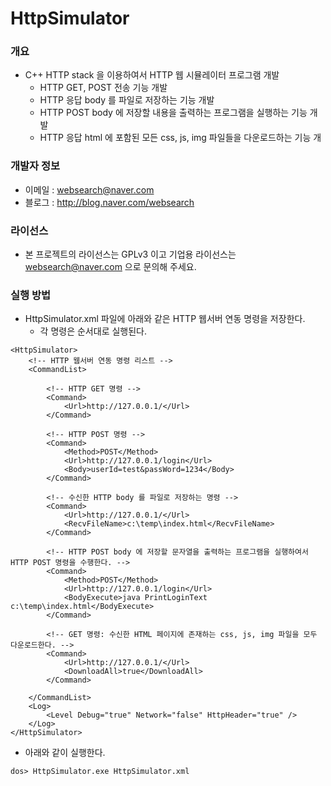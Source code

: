 ﻿# HttpSimulator

### 개요

* C++ HTTP stack 을 이용하여서 HTTP 웹 시뮬레이터 프로그램 개발
  * HTTP GET, POST 전송 기능 개발
  * HTTP 응답 body 를 파일로 저장하는 기능 개발
  * HTTP POST body 에 저장할 내용을 출력하는 프로그램을 실행하는 기능 개발
  * HTTP 응답 html 에 포함된 모든 css, js, img 파일들을 다운로드하는 기능 개

### 개발자 정보

* 이메일 : websearch@naver.com
* 블로그 : http://blog.naver.com/websearch

### 라이선스

* 본 프로젝트의 라이선스는 GPLv3 이고 기업용 라이선스는 websearch@naver.com 으로 문의해 주세요.

### 실행 방법

* HttpSimulator.xml 파일에 아래와 같은 HTTP 웹서버 연동 명령을 저장한다.
  * 각 명령은 순서대로 실행된다.

```
<HttpSimulator>
	<!-- HTTP 웹서버 연동 명령 리스트 -->
	<CommandList>
	
		<!-- HTTP GET 명령 -->
		<Command>
			<Url>http://127.0.0.1/</Url>
		</Command>
		
		<!-- HTTP POST 명령 -->
		<Command>
			<Method>POST</Method>
			<Url>http://127.0.0.1/login</Url>
			<Body>userId=test&passWord=1234</Body>
		</Command>
		
		<!-- 수신한 HTTP body 를 파일로 저장하는 명령 -->
		<Command>
			<Url>http://127.0.0.1/</Url>
			<RecvFileName>c:\temp\index.html</RecvFileName>
		</Command>
		
		<!-- HTTP POST body 에 저장할 문자열을 출력하는 프로그램을 실행하여서 HTTP POST 명령을 수행한다. -->
		<Command>
			<Method>POST</Method>
			<Url>http://127.0.0.1/login</Url>
			<BodyExecute>java PrintLoginText c:\temp\index.html</BodyExecute>
		</Command>
		
		<!-- GET 명령: 수신한 HTML 페이지에 존재하는 css, js, img 파일을 모두 다운로드한다. -->
		<Command>
			<Url>http://127.0.0.1/</Url>
			<DownloadAll>true</DownloadAll>
		</Command>
		
	</CommandList>
	<Log>
		<Level Debug="true" Network="false" HttpHeader="true" />
	</Log>
</HttpSimulator>
```

* 아래와 같이 실행한다.

```
dos> HttpSimulator.exe HttpSimulator.xml
```
